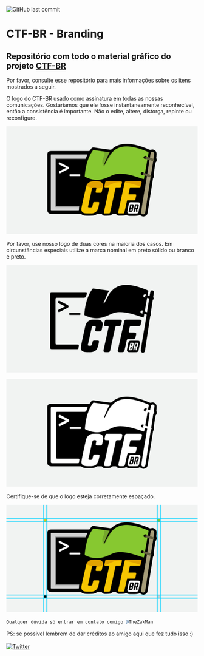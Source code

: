 ![GitHub last commit](https://img.shields.io/github/last-commit/ctf-br/branding?label=Atualizado)
<!-- 

. . . . . . . . . . . . . . . . . . . . . . . . . . . . . . . . . . . . . . . . . . . . . . . .
.                                                                                             .
.                                                           .-:/++oooo++/::-..                .
.                                      .....             ./osssssssssssssssssso+/-.           .
.                                     /ssssssso++/::-. -+sssssssssssssssssssssssssss+/. -:.   .
.  .//////////////////////////////.  +sssssssssssooo:.+sssssssssssssssssssssssssssssss .sss   .
.  .dddddddddddddddddddddddddddddh. +ssssssssssssoo:.ossssssssssssssssssssssssssss-./+.:ss+   .
.  .dddh/////////////////////////. /ssssssssssssoo/-osssssssssssssssssssssssssssss+/o:://+:   .
.  .dddh. ..                      .ssssssssssssso+-ssssssssssssssssssssssssssssssssss .sso.   .
.  .dddh. :dho:.                  ossssssssssssso:ssssssssssssssssssssssssssssssssss/ :sso    .
.  .dddh.  .:ohdh+-              -ssssssssssssssssssssssssssssssssssssssssssssssssss. oss:    .
.  .dddh.    .:oNNy              +ssssssssssssssssssssssssssssssssssssssssssssssssss .sss.    .
.  .dddh.  +ydhs:..             .ssssssssssssssssssssssssssssssssssssssssssssssssss/ -sso     .
.  .dddh.  o/..     .........   -sssssssssssssssssssssssssoo+++++ooossssssssssso.-+:./ss:     .
.  .dddh.          -yyyyyyyy/   :sssssssssssssssssssso+:....     ......-/+oossss+o+-:+++.     .
.  .dddh.                       ..:+oosssssssssso+/-..                     ..-:/+o: -ss+.     .
.  .dddh.                           ..--:::::-... ..............   ............. .  +ss/      .
.  .dddh.                          -+oosssssoo/. -ossssssssssss+  osssssssssssso.   sss.      .
.  .dddh.                        .+yyyyyyyyyyyy+ +yyyyhhhhhhhhh: -hhhhhhhhyyyyyo   -sss       .
.  .dddh.                        /hhyys///syyyy/ //++hhhhho+++/  ohhhhs+++++++/.   +ss+       .
.  .dddh.                        yhhhh:  .yhhhh.    .hhhhh.     .hhhhh.            sss-       .
.  .dddh.                       :hhhhy   .ssss+     ohhhh+      +hhhho            -sss.       .
.  .dddh.                       shhhh/             .hhhhh.     .hhhhho/////-      +sso        .
.  .dddh.                      -hhhhh.             /hhhhs      /hhhhhhhhhhh+      sss:        .
.  .dddh.                      ohhhh+             .yhhhh:      yhhhhyyyyyyy.     -sss.        .
.  .dddh.                     .hhhhh.   .....     :hhhhy      :hhhhy..----.....  +sso         .
.  .dddh                      +hhhhs   +hhhh/     shhhh/      shhhh/ /mhhmmhhdd  sss/         .
.  .dddh/::::::::::::::::::- .yhhhh:...hhhhh.    -hhhhy.     .hhhhh. d+:::::::h -sss.         .
.  .dddddddddddddddddddddddo :hhhhhyyyhhhhh+     ohhhh+      ohhhh+ -N:::BR::y/ /sss          .
.  .:::::::::::::::::::::::. .yhhhhhhhhhhh+.    .hhhhh.     .hhhhh. sy:::::::N. oss+          .
.                             .:++++++++:.      .+o++/      .++++/  :yyyhyyyy:  +ss.          .
.                                                                                             .
. . . . . . . . . . . . . . . . . . . . . . . . . . . . . . . . . . . . . . . . . . . . . . . .
	  
-->

# CTF-BR - Branding

Repositório com todo o material gráfico do projeto [CTF-BR](https://ctf-br.org)
----------------

Por favor, consulte esse repositório para mais informações sobre os itens mostrados a seguir.

O logo do CTF-BR usado como assinatura em todas as nossas comunicações. Gostaríamos que ele fosse instantaneamente reconhecível, então a consistência é importante. Não o edite, altere, distorça, repinte ou reconfigure.

![](Readme/colorido.png)


Por favor, use nosso logo de duas cores na maioria dos casos. Em circunstâncias especiais utilize a marca nominal em preto sólido ou branco e preto. 

![](Readme/black.png)


![](Readme/pb.png)


Certifique-se de que o logo esteja corretamente espaçado.

![](Readme/grid.png)



``` r
Qualquer dúvida só entrar em contato comigo @TheZakMan
```

PS: se possivel lembrem de dar créditos ao amigo aqui que fez tudo isso :)
<br></br>
[![Twitter](https://img.shields.io/twitter/follow/thezakman?style=social)](https://www.twitter.com/thezakman)


